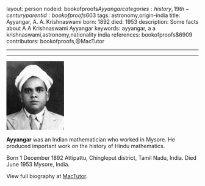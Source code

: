 layout: person
nodeid: bookofproofs$Ayyangar
categories: history,19th-century
parentid: bookofproofs$603
tags: astronomy,origin-india
title: Ayyangar, A. A. Krishnaswami
born: 1892
died: 1953
description: Some facts about A A Krishnaswami Ayyangar
keywords: ayyangar, a a krishnaswami,astronomy,nationality india
references: bookofproofs$6909
contributors: bookofproofs,@MacTutor

---


---

![Ayyangar.jpg](https://github.com/bookofproofs/bookofproofs.github.io/blob/main/_sources/_assets/images/portraits/Ayyangar.jpg?raw=true)

**Ayyangar** was an Indian mathematician who worked in Mysore. He produced important work on the history of Hindu mathematics.

Born 1 December 1892 Attipattu, Chingleput district, Tamil Nadu, India. Died June 1953 Mysore, India.


View full biography at [MacTutor](https://mathshistory.st-andrews.ac.uk/Biographies/Ayyangar/).